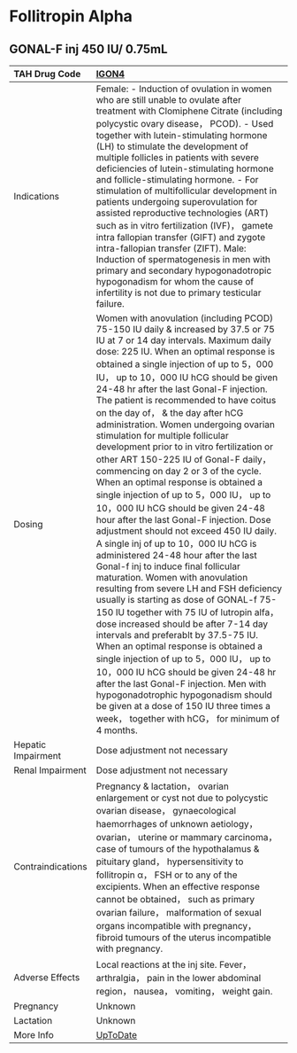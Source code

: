 # Follitropin Alpha

## GONAL-F inj 450 IU/ 0.75mL

| TAH Drug Code      | [IGON4](https://www.tahsda.org.tw/drugs/hissearch.php?drug_code=IGON4)                                                                                                                                                                                                                                                                                                                                                                                                                                                                                                                                                                                                                                                                                                                                                                                                                                                                                                                                                                                                                                                                                                                                                                                                                                                                                                                                                                                                                                  |
|:-------------------|:--------------------------------------------------------------------------------------------------------------------------------------------------------------------------------------------------------------------------------------------------------------------------------------------------------------------------------------------------------------------------------------------------------------------------------------------------------------------------------------------------------------------------------------------------------------------------------------------------------------------------------------------------------------------------------------------------------------------------------------------------------------------------------------------------------------------------------------------------------------------------------------------------------------------------------------------------------------------------------------------------------------------------------------------------------------------------------------------------------------------------------------------------------------------------------------------------------------------------------------------------------------------------------------------------------------------------------------------------------------------------------------------------------------------------------------------------------------------------------------------------------|
| Indications        | Female: - Induction of ovulation in women who are still unable to ovulate after treatment with Clomiphene Citrate (including polycystic ovary disease， PCOD). - Used together with lutein-stimulating hormone (LH) to stimulate the development of multiple follicles in patients with severe deficiencies of lutein-stimulating hormone and follicle-stimulating hormone. - For stimulation of multifollicular development in patients undergoing superovulation for assisted reproductive technologies (ART) such as in vitro fertilization (IVF)， gamete intra fallopian transfer (GIFT) and zygote intra-fallopian transfer (ZIFT). Male: Induction of spermatogenesis in men with primary and secondary hypogonadotropic hypogonadism for whom the cause of infertility is not due to primary testicular failure.                                                                                                                                                                                                                                                                                                                                                                                                                                                                                                                                                                                                                                                                                |
| Dosing             | Women with anovulation (including PCOD) 75-150 IU daily & increased by 37.5 or 75 IU at 7 or 14 day intervals. Maximum daily dose: 225 IU. When an optimal response is obtained a single injection of up to 5，000 IU， up to 10，000 IU hCG should be given 24-48 hr after the last Gonal-F injection. The patient is recommended to have coitus on the day of， & the day after hCG administration. Women undergoing ovarian stimulation for multiple follicular development prior to in vitro fertilization or other ART 150-225 IU of Gonal-F daily， commencing on day 2 or 3 of the cycle. When an optimal response is obtained a single injection of up to 5，000 IU， up to 10，000 IU hCG should be given 24-48 hour after the last Gonal-F injection. Dose adjustment should not exceed 450 IU daily. A single inj of up to 10，000 IU hCG is administered 24-48 hour after the last Gonal-f inj to induce final follicular maturation. Women with anovulation resulting from severe LH and FSH deficiency usually is starting as dose of GONAL-f 75-150 IU together with 75 IU of lutropin alfa， dose increased should be after 7-14 day intervals and preferablt by 37.5-75 IU. When an optimal response is obtained a single injection of up to 5，000 IU， up to 10，000 IU hCG should be given 24-48 hr after the last Gonal-F injection. Men with hypogonadotrophic hypogonadism should be given at a dose of 150 IU three times a week， together with hCG， for minimum of 4 months. |
| Hepatic Impairment | Dose adjustment not necessary                                                                                                                                                                                                                                                                                                                                                                                                                                                                                                                                                                                                                                                                                                                                                                                                                                                                                                                                                                                                                                                                                                                                                                                                                                                                                                                                                                                                                                                                           |
| Renal Impairment   | Dose adjustment not necessary                                                                                                                                                                                                                                                                                                                                                                                                                                                                                                                                                                                                                                                                                                                                                                                                                                                                                                                                                                                                                                                                                                                                                                                                                                                                                                                                                                                                                                                                           |
| Contraindications  | Pregnancy & lactation， ovarian enlargement or cyst not due to polycystic ovarian disease， gynaecological haemorrhages of unknown aetiology， ovarian， uterine or mammary carcinoma， case of tumours of the hypothalamus & pituitary gland， hypersensitivity to follitropin α， FSH or to any of the excipients. When an effective response cannot be obtained， such as primary ovarian failure， malformation of sexual organs incompatible with pregnancy， fibroid tumours of the uterus incompatible with pregnancy.                                                                                                                                                                                                                                                                                                                                                                                                                                                                                                                                                                                                                                                                                                                                                                                                                                                                                                                                                                           |
| Adverse Effects    | Local reactions at the inj site. Fever， arthralgia， pain in the lower abdominal region， nausea， vomiting， weight gain.                                                                                                                                                                                                                                                                                                                                                                                                                                                                                                                                                                                                                                                                                                                                                                                                                                                                                                                                                                                                                                                                                                                                                                                                                                                                                                                                                                             |
| Pregnancy          | Unknown                                                                                                                                                                                                                                                                                                                                                                                                                                                                                                                                                                                                                                                                                                                                                                                                                                                                                                                                                                                                                                                                                                                                                                                                                                                                                                                                                                                                                                                                                                 |
| Lactation          | Unknown                                                                                                                                                                                                                                                                                                                                                                                                                                                                                                                                                                                                                                                                                                                                                                                                                                                                                                                                                                                                                                                                                                                                                                                                                                                                                                                                                                                                                                                                                                 |
| More Info          | [UpToDate](https://www.uptodate.com/contents/follitropin-alfa-recombinant-human-follicle-stimulating-hormone-drug-information)                                                                                                                                                                                                                                                                                                                                                                                                                                                                                                                                                                                                                                                                                                                                                                                                                                                                                                                                                                                                                                                                                                                                                                                                                                                                                                                                                                          |

